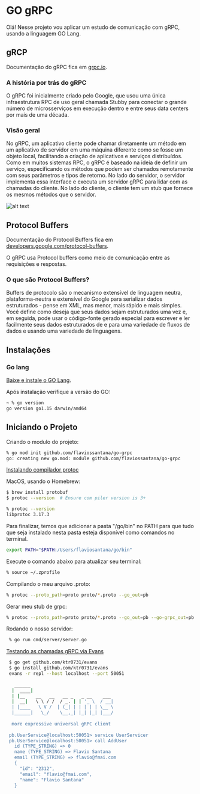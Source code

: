 # GO gRPC

Olá! Nesse projeto vou aplicar um estudo de comunicação com gRPC, usando a linguagem GO Lang.



## gRCP
Documentação do gRPC fica em [grpc.io](https://grpc.io/docs/what-is-grpc/introduction/).

### A história por trás do gRPC
 
O gRPC foi inicialmente criado pelo Google, que usou uma única infraestrutura RPC de uso geral chamada Stubby para conectar o grande número de microsserviços em execução dentro e entre seus data centers por mais de uma década. 

### Visão geral
No gRPC, um aplicativo cliente pode chamar diretamente um método em um aplicativo de servidor em uma máquina diferente como se fosse um objeto local, facilitando a criação de aplicativos e serviços distribuídos. Como em muitos sistemas RPC, o gRPC é baseado na ideia de definir um serviço, especificando os métodos que podem ser chamados remotamente com seus parâmetros e tipos de retorno. No lado do servidor, o servidor implementa essa interface e executa um servidor gRPC para lidar com as chamadas do cliente. No lado do cliente, o cliente tem um stub que fornece os mesmos métodos que o servidor.

![alt text](https://grpc.io/img/landing-2.svg)


## Protocol Buffers
Documentação do Protocol Buffers
 fica em [developers.google.com/protocol-buffers](https://developers.google.com/protocol-buffers/docs/overview).

O gRPC usa Protocol buffers como meio de comunicação entre as requisições e respostas.


### O que são Protocol Buffers? 
Buffers de protocolo são o mecanismo extensível de linguagem neutra, plataforma-neutra e extensível do Google para serializar dados estruturados - pense em XML, mas menor, mais rápido e mais simples. Você define como deseja que seus dados sejam estruturados uma vez e, em seguida, pode usar o código-fonte gerado especial para escrever e ler facilmente seus dados estruturados de e para uma variedade de fluxos de dados e usando uma variedade de linguagens.

## Instalações


### Go lang
[Baixe e instale o GO Lang](https://golang.org/dl/).

Após instalação verifique a versão do GO:

```bash
~ % go version
go version go1.15 darwin/amd64
```

## Iniciando o Projeto

Criando o modulo do projeto:
```bash
% go mod init github.com/flaviossantana/go-grpc 
go: creating new go.mod: module github.com/flaviossantana/go-grpc

```
[Instalando compilador protoc](https://grpc.io/docs/protoc-installation/)

MacOS, usando o Homebrew:
```bash 
$ brew install protobuf
$ protoc --version  # Ensure com piler version is 3+

% protoc --version
libprotoc 3.17.3
```

Para finalizar, temos que adicionar a pasta "/go/bin" no PATH para que tudo que seja instalado nesta pasta esteja disponível 
como comandos no terminal.
```bash
export PATH="$PATH:/Users/flaviosantana/go/bin"
```

Execute o comando abaixo para atualizar seu terminal:
```bash
% source ~/.zprofile
```

Compilando o meu arquivo .proto:
```bash
% protoc --proto_path=proto proto/*.proto --go_out=pb
```

Gerar meu stub de grpc:
```bash
% protoc --proto_path=proto proto/*.proto --go_out=pb --go-grpc_out=pb
 ```

Rodando o nosso servidor:
```bash 
 % go run cmd/server/server.go
```

[Testando as chamadas gRPC via Evans](https://github.com/ktr0731/evans#not-recommended-go-get)
```bash 
 $ go get github.com/ktr0731/evans
 $ go install github.com/ktr0731/evans
 evans -r repl --host localhost --port 50051
 
   ______
  |  ____|
  | |__    __   __   __ _   _ __    ___
  |  __|   \ \ / /  / _. | | '_ \  / __|
  | |____   \ V /  | (_| | | | | | \__ \
  |______|   \_/    \__,_| |_| |_| |___/
 
  more expressive universal gRPC client
 
 pb.UserService@localhost:50051> service UserServicer 
 pb.UserService@localhost:50051> call AddUser
   id (TYPE_STRING) => 0
   name (TYPE_STRING) => Flavio Santana
   email (TYPE_STRING) => flavio@fmai.com
   {
     "id": "2312",
     "email": "flavio@fmai.com",    
     "name": "Flavio Santana"
   }
 
 ```